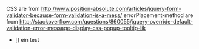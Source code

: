 CSS are from http://www.position-absolute.com/articles/jquery-form-validator-because-form-validation-is-a-mess/
errorPlacement-method are from http://stackoverflow.com/questions/860055/jquery-override-default-validation-error-message-display-css-popup-tooltip-lik

- [] ein test
